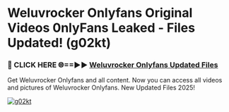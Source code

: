 # Weluvrocker Onlyfans Original Videos 0nlyFans Leaked - Files Updated! (g02kt)

<h3>🔴 CLICK HERE 🌐==►► <a href="https://tinyurl.com/ehrbuxhb" rel="nofollow">Weluvrocker Onlyfans Updated Files</a></h3>

Get Weluvrocker Onlyfans and all content. Now you can access all videos and pictures of Weluvrocker Onlyfans. New Updated Files 2025!

[![g02kt](https://i.imgur.com/lVYEuWS.gif)](https://tinyurl.com/ehrbuxhb)
